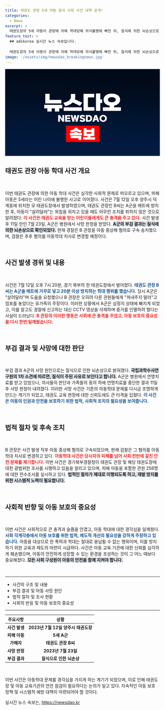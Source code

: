 ```yaml
---
title: 태권도 관장 5세 아동 질식 사망 사건 내역 공개!
categories:
  - News
excerpt: >
  태권도장의 5세 아동이 관장에 의해 학대당해 의식불명에 빠진 뒤, 질식에 의한 뇌손상으로 사망했다는 1차 부검 결과가 전해졌다. 경찰은 CCTV 증거를 확보하고 관장을 구속 송치했으며, 사건의 전말과 후폭풍은 충격을 주고 있다.
feature_text: >
  ## adskorea 실시간 뉴스 속보입니다.

  태권도장의 5세 아동이 관장에 의해 학대당해 의식불명에 빠진 뒤, 질식에 의한 뇌손상으로 사망했다는 1차 부검 결과가 전해졌다. 경찰은 CCTV 증거를 확보하고 관장을 구속 송치했으며, 사건의 전말과 후폭풍은 충격을 주고 있다.
image: '/assets/img/newsdao_breakingnews.jpg'
---
```


<p><img src="/assets/img/newsdao_breakingnews.jpg" alt="adskorea 속보" /></p>

<h2 data-ke-size="size26">태권도 관장 아동 학대 사건 개요</h2>

<p data-ke-size="size16">&nbsp;</p>

<p>이번 태권도 관장에 의한 아동 학대 사건은 심각한 사회적 문제로 떠오르고 있으며, 피해 아동은 5세라는 어린 나이에 불행한 사고로 이어졌다. 사건은 7월 12일 오후 양주시 덕계동에 위치한 모 태권도장에서 발생하였으며, 태권도 관장인 B씨는 A군을 매트에 방치한 후, 아동이 "살려달라"는 외침을 외치고 있을 때도 아무런 조치를 취하지 않은 것으로 알려졌다. <b><span style="color: #ee2323;">이 사건은 태권도 교육을 받는 어린이들에게도 큰 충격을 주고 있다.</span></b> 사건 발생 후 11일 만인 7월 23일, A군은 병원에서 사망 판정을 받았다. <b><span style="background-color: #21538527;">A군의 부검 결과는 질식에 의한 뇌손상으로 확인되었다.</span></b> 현재 경찰은 B 관장을 아동 중상해 혐의로 구속 송치했으며, 검찰은 추후 혐의를 아동학대 치사로 변경할 예정이다.</p>

<p data-ke-size="size16">&nbsp;</p>

<h2 data-ke-size="size26">사건 발생 경위 및 내용</h2>

<p data-ke-size="size16">&nbsp;</p>

<p>사건은 7월 12일 오후 7시 20분, 경기 북부의 한 태권도장에서 벌어졌다. <b><span style="color: #1a5490;">태권도 관장 B씨는 A군을 매트에 거꾸로 넣고 20분 이상 방치하는 학대 행위를 했습니다.</span></b> 당시 A군은 "살려달라"며 도움을 요청했으나 B 관장은 오히려 다른 관원들에게 "꺼내주지 말라"고 엄포를 놓았다는 유가족의 주장이다. 이러한 상황에서 A군은 심정지 상태에 빠지게 되었고, 이를 알고도 경찰에 신고하는 대신 CCTV 영상을 삭제하며 증거를 인멸하려 했다는 사실이 드러났다. <b><span style="color: #ee2323;">B 관장의 이러한 행동은 사회에 큰 충격을 주었고, 아동 보호의 중요성을 다시 한번 일깨웠습니다.</span></b></p>

<p data-ke-size="size16">&nbsp;</p>

<h2 data-ke-size="size26">부검 결과 및 사망에 대한 판단</h2>

<p data-ke-size="size16">&nbsp;</p>

<p>부검 결과 A군의 사망 원인으로는 질식으로 인한 뇌손상으로 밝혀졌다. <b><span style="background-color: #21538527;">국립과학수사연구원의 1차 소견에 따르면, 질식이 주된 사유로 보인다고 합니다.</span></b> A군은 병원에서 연명치료를 받고 있었으나, 의사들의 판단과 가족들의 동의 하에 연명치료를 중단한 결과 11일 후 사망 판정이 내려졌다. 이러한 사망 사건은 기존의 아동학대 문제를 다시금 조명하게 만드는 계기가 되었고, 태권도 교육 현장에 대한 신뢰도에도 큰 타격을 입혔다. <b><span style="color: #1a5490;">이 사건은 아동의 인권과 안전을 보호하기 위한 법적, 사회적 조치의 필요성을 보여줍니다.</span></b></p>

<p data-ke-size="size16">&nbsp;</p>

<h2 data-ke-size="size26">법적 절차 및 후속 조치</h2>

<p data-ke-size="size16">&nbsp;</p>

<p>B 관장은 사건 발생 직후 아동 중상해 혐의로 구속되었으며, 현재 검찰은 그 혐의를 아동학대 치사로 변경하고 있다. <b><span style="color: #ee2323;">아동학대 사건은 당사자의 피해를 넘어 사회 전반에 걸친 안전 문제를 제기합니다.</span></b> 이번 사건은 경기북부경찰청이 태권도 관장 및 해당 태권도장에 대한 광범위한 조사를 시행하고 있음을 알리고 있으며, 피해 아동을 포함한 관원 258명에 대한 전수조사를 실시하고 있다. <b><span style="background-color: #21538527;">법적인 절차가 제대로 이행되도록 하고, 재발 방지를 위한 시스템적 노력이 필요합니다.</span></b></p>

<p data-ke-size="size16">&nbsp;</p>

<h2 data-ke-size="size26">사회적 반향 및 아동 보호의 중요성</h2>

<p data-ke-size="size16">&nbsp;</p>

<p>이번 사건은 사회적으로 큰 충격과 슬픔을 안겼고, 아동 학대에 대한 경각심을 일깨웠다. <b><span style="color: #1a5490;">사회 각계각층에서 아동 보호를 위한 법적, 제도적 개선의 필요성을 강하게 주장하고 있습니다.</span></b> 아동을 대상으로 한 폭력과 학대는 절대로 용납될 수 없는 행위이며, 이를 방지하기 위한 교육과 제도의 마련이 시급하다. 사건은 아동 교육 기관에 대한 신뢰를 심각하게 훼손했으며, 아동이 안전하게 성장할 수 있는 환경을 조성하는 것이 그 어느 때보다 중요해졌다. <b><span style="background-color: #21538527;">모든 사회 구성원이 아동의 안전을 함께 지켜야 합니다.</span></b></p>

<p data-ke-size="size16">&nbsp;</p>

<hr />

<ul>
    <li>사건의 구조 및 내용</li>
    <li>부검 결과 및 아동 사망 원인</li>
    <li>법적 절차 및 조사 현황</li>
    <li>사회의 반응 및 아동 보호의 중요성</li>
</ul>

<hr>

<table style="width: 100%;">
    <thead>
        <tr>
            <th style="text-align: center;">주요사항</th>
            <th style="text-align: center;">상황</th>
        </tr>
    </thead>
    <tbody>
        <tr>
            <td style="text-align: center; height: 17px;"><b>사건 발생</b></td>
            <td style="text-align: center; height: 17px;"><b>2023년 7월 12일 양주시 태권도장</b></td>
        </tr>
        <tr>
            <td style="text-align: center; height: 17px;"><b>피해 아동</b></td>
            <td style="text-align: center; height: 17px;"><b>5세 A군</b></td>
        </tr>
        <tr>
            <td style="text-align: center; height: 17px;"><b>가해자</b></td>
            <td style="text-align: center; height: 17px;"><b>태권도 관장 B씨</b></td>
        </tr>
        <tr>
            <td style="text-align: center; height: 17px;"><b>사망 판정</b></td>
            <td style="text-align: center; height: 17px;"><b>2023년 7월 23일</b></td>
        </tr>
        <tr>
            <td style="text-align: center; height: 17px;"><b>부검 결과</b></td>
            <td style="text-align: center; height: 17px;"><b>질식으로 인한 뇌손상</b></td>
        </tr>
    </tbody>
</table>

<p data-ke-size="size16">&nbsp;</p> 

<p>이번 사건은 아동학대 문제를 경각심을 가지게 하는 계기가 되었으며, 이로 인해 태권도장 및 아동 교육기관의 안전 점검이 필요하다는 논의가 일고 있다. 지속적인 아동 보호 정책 및 시스템적 예방 대책이 마련되어야 할 것이다. </p>
실시간 뉴스 속보는, <a href="https://newsdao.kr" rel="dofollow">https://newsdao.kr</a>


